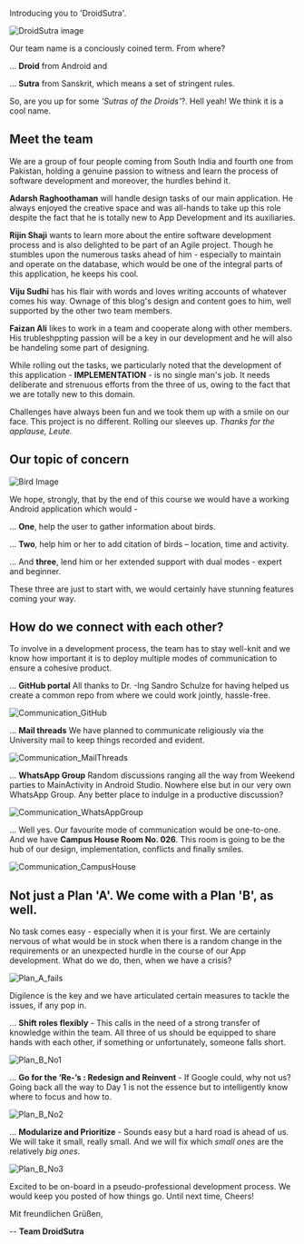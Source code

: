Introducing you to 'DroidSutra'.

![DroidSutra image]({{site.baseurl}}/images/logo_small.png "Logo")

Our team name is a conciously coined term. From where?

  ... **Droid** from Android and
  
  ... **Sutra** from Sanskrit, which means a set of stringent rules.
  
So, are you up for some *'Sutras of the Droids'*?. Hell yeah! We think it is a cool name.
  
## Meet the team

We are a group of four people coming from South India and fourth one from Pakistan, holding a genuine passion to witness and learn the process of software development and moreover, the hurdles behind it.

**Adarsh Raghoothaman** will handle design tasks of our main application. He always enjoyed the creative space and was all-hands to take up this role despite the fact that he is totally new to App Development and its auxiliaries. 

**Rijin Shaji** wants to learn more about the entire software development process and is also delighted to be part of an Agile project. Though he stumbles upon the numerous tasks ahead of him - especially to maintain and operate on the database, which would be one of the integral parts of this application, he keeps his cool.

**Viju Sudhi** has his flair with words and loves writing accounts of whatever comes his way. Ownage of this blog's design and content goes to him, well supported by the other two team members.

**Faizan Ali** likes to work in a team and cooperate along with other members. His trubleshppting passion will be a key in our development and he will also be handeling some part of designing. 

While rolling out the tasks, we particularly noted that the development of this application - **IMPLEMENTATION** - is no single man's job. It needs deliberate and strenuous efforts from the three of us, owing to the fact that we are totally new to this domain.

Challenges have always been fun and we took them up with a smile on our face. This project is no different. Rolling our sleeves up. *Thanks for the applause, Leute.*

## Our topic of concern

![Bird Image]({{site.baseurl}}/images/Birds.png "Birds Picture")

We hope, strongly, that by the end of this course we would have a working Android application which would -

... **One**, help the user to gather information about birds.

... **Two**, help him or her to add citation of birds – location, time and activity.

... And **three**, lend him or her extended support with dual modes - expert and beginner.

These three are just to start with, we would certainly have stunning features coming your way.

## How do we connect with each other?

To involve in a development process, the team has to stay well-knit and we know how important it is to deploy multiple modes of communication to ensure a cohesive product.

... **GitHub portal** All thanks to Dr. -Ing Sandro Schulze for having helped us create a common repo from where we could work jointly, hassle-free.

![Communication_GitHub]({{site.baseurl}}/images/Communication_GitHub.png "Communication_GitHub")

... **Mail threads** We have planned to communicate religiously via the University mail to keep things recorded and evident.

![Communication_MailThreads]({{site.baseurl}}/images/Communication_MailThreads.png "Communication_MailThreads")

... **WhatsApp Group** Random discussions ranging all the way from Weekend parties to MainActivity in Android Studio. Nowhere else but in our very own WhatsApp Group. Any better place to indulge in a productive discussion?

![Communication_WhatsAppGroup]({{site.baseurl}}/images/Communication_WhatsAppGroup.png "Communication_WhatsAppGroup")

... Well yes. Our favourite mode of communication would be one-to-one. And we have **Campus House Room No. 026**. This room is going to be the hub of our design, implementation, conflicts and finally smiles.

![Communication_CampusHouse]({{site.baseurl}}/images/Communication_CampusHouse.png "Communication_CampusHouse")


## Not just a Plan 'A'. We come with a Plan 'B', as well.

No task comes easy - especially when it is your first. We are certainly nervous of what would be in stock when there is a random change in the requirements or an unexpected hurdle in the course of our App development. What do we do, then, when we have a crisis?

![Plan_A_fails]({{site.baseurl}}/images/Plan_A_fails.png " ")

Digilence is the key and we have articulated certain measures to tackle the issues, if any pop in.

... **Shift roles flexibly** - This calls in the need of a strong transfer of knowledge within the team. All three of us should be equipped to share hands with each other, if something or unfortunately, someone falls short.

![Plan_B_No1]({{site.baseurl}}/images/Plan_B_No1.jpg " ") 

... **Go for the ‘Re-’s : Redesign and Reinvent** - If Google could, why not us? Going back all the way to Day 1 is not the essence but to intelligently know where to focus and how to.

![Plan_B_No2]({{site.baseurl}}/images/Plan_B_No2.jpg " ")

... **Modularize and Prioritize** - Sounds easy but a hard road is ahead of us. We will take it small, really small. And we will fix which *small ones* are the relatively *big ones*.

![Plan_B_No3]({{site.baseurl}}/images/Plan_B_No3.jpg " ")


Excited to be on-board in a pseudo-professional development process. We would keep you posted of how things go. Until next time, Cheers!

Mit freundlichen Grüßen,

-- **Team DroidSutra**

